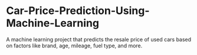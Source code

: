 # Car-Price-Prediction-Using-Machine-Learning
A machine learning project that predicts the resale price of used cars based on factors like brand, age, mileage, fuel type, and more.
